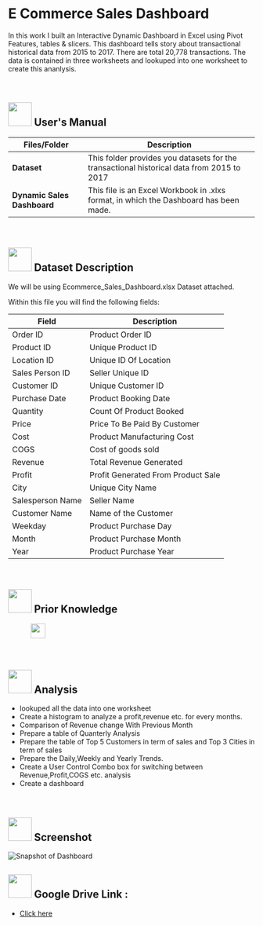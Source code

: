 # E Commerce Sales Dashboard


In this work I built an Interactive Dynamic Dashboard in Excel using Pivot Features, tables & slicers.
This dashboard tells story about transactional historical data from 2015 to 2017. There are total 20,778 transactions. The data is contained in three worksheets and lookuped into one worksheet to create this ananlysis.

<br>

## <img src=https://user-images.githubusercontent.com/106439762/181935629-b3c47bd3-77fb-4431-a11c-ff8ba0942b63.gif  width="48" height="48"> User's Manual

<table>
<thead>
<tr>
<th>Files/Folder</th>
<th>Description</th>
</tr>
</thead>
<tbody>
<tr>
<td><strong>Dataset</strong></td>
<td>This folder provides you datasets for the transactional historical data from 2015 to 2017 </td>
</tr>
<tr>
<td><strong>Dynamic Sales Dashboard</strong></td>
<td>This file is an Excel Workbook in .xlxs format, in which the Dashboard has been made.</td>
</tr>
</tbody>
</table>

<br>

## <img src=https://user-images.githubusercontent.com/106439762/181935629-b3c47bd3-77fb-4431-a11c-ff8ba0942b63.gif  width="48" height="48"> Dataset Description

We will be using Ecommerce_Sales_Dashboard.xlsx Dataset attached.

Within this file you will find the following fields:

| Field         | Description |
| ------------- | ------------- |
| Order ID      | Product Order ID |
| Product ID    | Unique Product ID |
| Location ID   | Unique ID Of Location|
| Sales Person ID | Seller Unique ID|
| Customer ID   | Unique Customer ID |
| Purchase Date | Product Booking Date  |
| Quantity      | Count Of Product Booked|
| Price         | Price To Be Paid By Customer |
| Cost          | Product Manufacturing Cost |
| COGS          | Cost of goods sold |
| Revenue       | Total Revenue Generated |
| Profit        | Profit Generated From Product Sale |
| City          | Unique City Name  |
| Salesperson Name | Seller Name |
| Customer Name | Name of the Customer |
| Weekday       | Product Purchase Day |
| Month         | Product Purchase Month |
| Year          | Product Purchase Year |

<br>

## <img src=https://user-images.githubusercontent.com/106439762/178803205-47a08ce7-2187-4f96-b301-a2b68690619a.gif  width="48" height="48"> Prior Knowledge

<p align = "left">   &emsp;&emsp;&emsp; <img height = "30" src = "https://img.shields.io/badge/MS-EXCEL-%3CGREEN%3E"> </p>

<br>

## <img src=https://user-images.githubusercontent.com/106439762/178428775-03d67679-9aa4-4b08-91e9-6eb6ed8faf66.gif  width="48" height="48"> Analysis

- lookuped all the data into one worksheet
- Create a histogram to analyze a profit,revenue etc. for every months.
- Comparison of Revenue change With Previous Month
- Prepare a table of Quanterly Analysis
- Prepare the table of Top 5 Customers in term of sales and Top 3 Cities in term of sales
- Prepare the Daily,Weekly and Yearly Trends.
- Create a User Control Combo box for switching between Revenue,Profit,COGS etc. analysis
- Create a dashboard

<br>

## <img src=https://camo.githubusercontent.com/2d618acb10c0499b4dac42891f2b152e43b1a6ce6d95cc5f4915a2b0f56a5e89/68747470733a2f2f7777772e676574636c6f75646170702e636f6d2f77702d636f6e74656e742f75706c6f6164732f323032312f30332f3561656262393532653438363763653133663464333038665f6c6170746f705f6769665f7472616e732e676966  width="48" height="48" > Screenshot

![Snapshot of Dashboard](https://user-images.githubusercontent.com/79499162/185386189-6e022938-8fb6-425a-b4a0-3ee040219bca.jpg)














## <img src=https://user-images.githubusercontent.com/106439762/178810087-8f7f8272-0cb8-40cb-a14c-be475569cf7d.gif width="48" height="48"> Google Drive Link :

- [Click here](https://drive.google.com/drive/folders/1_Ol5ineORivJsio3zKRT9WZo6CKixDmz?usp=sharing)
